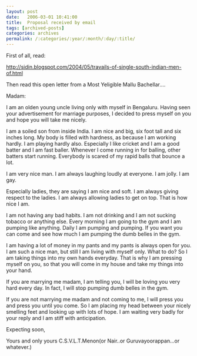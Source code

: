 ```yaml
---
layout: post
date:	2006-03-01 10:41:00
title:  Proposal received by email
tags: [archived-posts]
categories: archives
permalink: /:categories/:year/:month/:day/:title/
---
```

First of all, read:

http://sidin.blogspot.com/2004/05/travails-of-single-south-indian-men-of.html

Then read this open letter from a Most Yeligible Mallu Bachellar....     
 
 Madam:
 
 I am an olden young uncle living only with  myself  in Bengaluru. Having seen your advertisement for marriage purposes, I  decided to press myself on you and hope you will take me nicely.
 
 I am a  soiled son from inside India. I am nice and big, six foot tall and six  inches long. My body is filled with hardness, as because I am working  hardly. I am playing hardly also. Especially I like cricket and I am a good batter and I am fast baller. Whenever I come running in for  balling, other batters start running.  Everybody is scared of my  rapid  balls that bounce a lot. 
 
 I am very nice man. I am  always laughing loudly at everyone. I am jolly. I am gay.

Especially  ladies, they are saying I am nice and soft. I am  always giving respect to  the ladies. I am always allowing ladies to get on
top. That is how  nice I am.  

I am not having any bad habits. I am not drinking and I am  not sucking tobacco or anything else. Every morning I am going to the gym and I am pumping like anything. Daily I am pumping and pumping. If you want you can come and see how much I am pumping the dumb belles in the gym. 
 
 I am  having a lot of  money in my pants and my pants is always open  for you. I am such a  nice man, but still I am living with myself only. 
 What  to do?  So I am taking things   into my own hands everyday. That is why I am pressing  myself on you, so that you will come in my house and take my things into  your  hand. 
 
 If you are marrying me madam, I am telling you, I will be loving you very hard every day. In fact, I will stop pumping dumb belles in the gym.
 
 If you are not marrying me madam and not coming to  me,  I will press you and press you until you come. So I am placing my
 head between  your  nicely smelling feet and looking up with lots of hope. I am waiting  very badly for your reply and I am stiff with
 anticipation. 
 
 Expecting  soon,   
 
 Yours and only yours
C.S.V.L.T.Menon(or Nair..or Guruvayoorappan...or whatever.)
